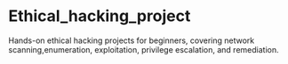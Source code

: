 # Ethical_hacking_project
Hands-on ethical hacking projects for beginners, covering network scanning,enumeration, exploitation, privilege escalation, and remediation.
